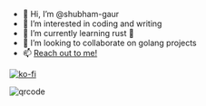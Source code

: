 - 👋 Hi, I’m @shubham-gaur
- 👀 I’m interested in coding and writing
- 🌱 I’m currently learning rust 🦀
- 💞️ I’m looking to collaborate on golang projects
- 📫 [Reach out to me!](https://shubham-gaur.github.io/#contact)


[![ko-fi](https://ko-fi.com/img/githubbutton_sm.svg)](https://ko-fi.com/U7U2GXL4E)

![qrcode](https://user-images.githubusercontent.com/25580770/206797530-b13519c7-0462-4e9a-ace6-e9b801d70f70.png)

<!---
shubham-gaur/shubham-gaur is a ✨ special ✨ repository because its `README.md` (this file) appears on your GitHub profile.
You can click the Preview link to take a look at your changes.
--->
